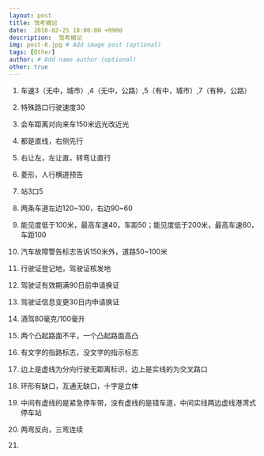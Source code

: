 ```yaml
---
layout: post
title: 驾考摘记
date:  2018-02-25 18:00:00 +0900  
description:  驾考摘记
img: post-8.jpg # Add image post (optional)
tags: [Other]
author: # Add name author (optional)
other: true
---
```

1. 车速3（无中，城市）,4（无中，公路）,5（有中，城市）,7（有种，公路）

1. 特殊路口行驶速度30

1. 会车距离对向来车150米远光改近光

1. 都是直线，右侧先行

1. 右让左，左让直，转弯让直行

1. 菱形，人行横道预告

1. 站3口5

1. 两条车道左边120~100，右边90~60

1. 能见度低于100米，最高车速40，车距50；能见度低于200米，最高车速60，车距100

1. 汽车故障警告标志告诉150米外，道路50~100米

1. 行驶证登记地，驾驶证核发地

1. 驾驶证有效期满90日前申请换证

1. 驾驶证信息变更30日内申请换证

1. 酒驾80毫克/100毫升

1. 两个凸起路面不平，一个凸起路面高凸

1. 有文字的指路标志，没文字的指示标志

1. 边上是虚线为分向行驶无距离标识，边上是实线的为交叉路口

1. 环形有缺口，互通无缺口，十字是立体

1. 中间有虚线的是紧急停车带，没有虚线的是错车道，中间实线两边虚线港湾式停车站

1. 两弯反向，三弯连续

1.
